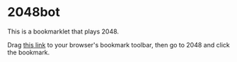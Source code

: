 2048bot
=======

This is a bookmarklet that plays 2048.  

Drag [this link](javascript:(void(0);)) to your browser's bookmark toolbar, then go to 2048 and 
click the bookmark.  
